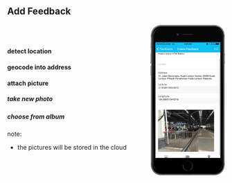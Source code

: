 ##  Add Feedback

<img style="background:none; border:none; box-shadow:none; float:right; max-width: 35%; max-height: 35%; " src="resources/tmom-13.png">

<BR/><BR/>
#### detect location
#### geocode into address
#### attach picture
##### take new photo
##### choose from album

note:
- the pictures will be stored in the cloud
